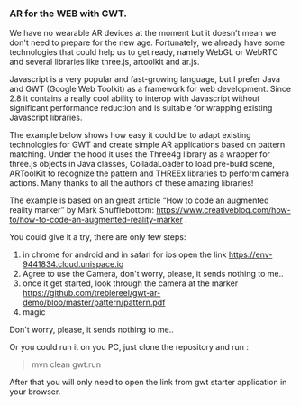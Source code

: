 ### AR for the WEB with GWT.

We have no wearable AR devices at the moment but it doesn’t mean we don't need to prepare for 
the new age. Fortunately, we already have some technologies that could help us to get ready, namely WebGL or WebRTC and several libraries like three.js, artoolkit and ar.js.

Javascript is a very popular and fast-growing language, but I prefer Java and GWT (Google Web Toolkit) as a framework for web development. Since 2.8 it contains a really cool ability to interop with Javascript without significant performance reduction and is suitable for wrapping existing Javascript libraries.

The example below shows how easy it could be to adapt existing technologies for GWT and create simple AR applications based on pattern matching. Under the hood it uses the Three4g library as a wrapper for three.js objects in Java classes, ColladaLoader to load pre-build scene, ARToolKit to recognize the pattern and THREEx libraries to perform camera actions. Many thanks to all the authors of these amazing libraries!

The example is based on an great article “How to code an augmented reality marker” by Mark Shufflebottom: https://www.creativebloq.com/how-to/how-to-code-an-augmented-reality-marker .

You could give it a try, there are only few steps:

1) in chrome for android and in safari for ios open the link https://env-9441834.cloud.unispace.io
2) Agree to use the Camera, don't worry, please, it sends nothing to me..
3) once it get started, look through the camera at the marker
                 https://github.com/treblereel/gwt-ar-demo/blob/master/pattern/pattern.pdf
4) magic 

Don't worry, please, it sends nothing to me..

Or you could run it on you PC, just clone the repository and run :

 > mvn clean gwt:run

After that you will only need to open the link from gwt starter application in your browser.
